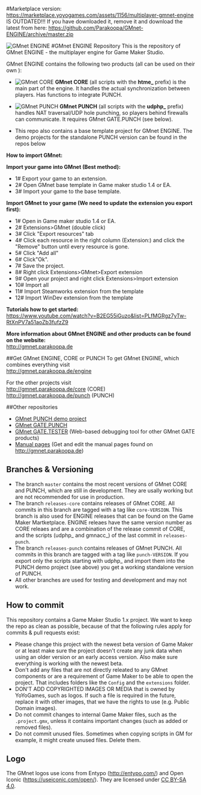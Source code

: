 #Marketplace version: 
https://marketplace.yoyogames.com/assets/1156/multiplayer-gmnet-engine
IS OUTDATED!!! If you have downloaded it, remove it and download the latest from here:
https://github.com/Parakoopa/GMnet-ENGINE/archive/master.zip

![GMnet ENGINE](http://parakoopa.de/GMnet/engine.png)
#GMnet ENGINE Repository
This is the repository of GMnet ENGINE - the multiplayer engine for Game Maker Studio.

GMnet ENGINE contains the following two products (all can be used on their own ):

* ![GMnet CORE](http://parakoopa.de/GMnet/small_core.png)
  **GMnet CORE** (all scripts with the **htme_** prefix) is the main part of the engine. It handles the actual synchronization between players. Has functions to integrate PUNCH.

* ![GMnet PUNCH](http://parakoopa.de/GMnet/small_punch.png)
  **GMnet PUNCH** (all scripts with the **udphp_** prefix) handles NAT traversal/UDP hole punching, so players behind firewalls can communicate. It requires GMnet GATE.PUNCH (see below).


* This repo also contains a base template project for GMnet ENGINE. The demo projects for the standalone PUNCH version can be found in the repos below

**How to import GMnet:**

**Import your game into GMnet (Best method):**
* 1# Export your game to an extension.
* 2# Open GMnet base template in Game maker studio 1.4 or EA.
* 3# Import your game to the base template.

**Import GMnet to your game (We need to update the extension you export first):**
* 1# Open in Game maker studio 1.4 or EA.
* 2# Extensions>GMnet (double click)
* 3# Click "Export resources" tab
* 4# Click each resource in the right column (Extension:) and click the "Remove" button until every resource is gone.
* 5# Click "Add all"
* 6# Click"Ok".
* 7# Save the project.
* 8# Right click Extensions>GMnet>Export extension
* 9# Open your project and right click Extensions>Import extension
* 10# Import all
* 11# Import Steamworks extension from the template
* 12# Import WinDev extension from the template

**Tutorials how to get started:**  
https://www.youtube.com/watch?v=B2EG55iGuzo&list=PLfMGRgz7yTw-RtXnPV7a51aoZb3fufzZ9

**More information about GMnet ENGINE and other products can be found on the website:**  
http://gmnet.parakoopa.de

##Get GMnet ENGINE, CORE or PUNCH
To get GMnet ENGINE, which combines everything visit  
http://gmnet.parakoopa.de/engine

For the other projects visit  
http://gmnet.parakoopa.de/core (CORE)    
http://gmnet.parakoopa.de/punch (PUNCH)


##Other repositories

* [GMnet PUNCH demo project](https://github.com/Parakoopa/GMnet-PUNCH-Demo)
* [GMnet GATE.PUNCH](https://github.com/Parakoopa/GMnet-GATE-PUNCH)
* [GMnet GATE.TESTER](https://github.com/Parakoopa/GMnet-GATE-TESTER) (Web-based debugging tool for other GMnet GATE products)
* [Manual pages](https://github.com/Parakoopa/GMnet-manual) (Get and edit the manual pages found on http://gmnet.parakoopa.de)

## Branches & Versioning

* The branch ``master`` contains the most recent versions of GMnet CORE and PUNCH, which are still in development. They are usally working but are not recommended for use in production.
* The branch ``releases-core`` contains releases of GMnet CORE. All commits in this branch are tagged with a tag like ``core-VERSION``. This branch is also used for ENGINE releases that can be found on the Game Maker Martketplace. ENGINE releaes have the same version number as CORE releaes and are a combination of the release commit of CORE, and the scripts (udphp\_ and gmnacc\_) of the last commit in ``releases-punch``.
* The branch ``releases-punch`` contains releases of GMnet PUNCH. All commits in this branch are tagged with a tag like ``punch-VERSION``. If you export only the scripts starting with udphp_ and import them into the PUNCH demo project (see above) you get a working standalone version of PUNCH.
* All other branches are used for testing and development and may not work.

## How to commit
This repository contains a Game Maker Studio 1.x project. We want to keep the repo as clean as possible, because of that the following rules apply for commits & pull requests exist:
* Please change this project with the newest beta version of Game Maker or at least make sure the project doesn't create any junk data when using an older version or an early access version. Also make sure everything is working with the newest beta.
* Don't add any files that are not directly releated to any GMnet components or are a requirement of Game Maker to be able to open the project. That includes folders like the ``Config`` and the ``extensions`` folder.
* DON'T ADD COPYRIGHTED IMAGES OR MEDIA that is owned by YoYoGames, such as logos. If such a file is required in the future, replace it with other images, that we have the rights to use (e.g. Public Domain images).
* Do not commit changes to internal Game Maker files, such as the ``.project.gmx``, unless it contains important changes (such as added or removed files).
* Do not commit unused files. Sometimes when copying scripts in GM for example, it might create unused files. Delete them.

## Logo
The GMnet logos use icons from Entypo (http://entypo.com/) and Open Iconic (https://useiconic.com/open/). They are licensed under [CC BY-SA 4.0](https://creativecommons.org/licenses/by-sa/4.0/).
